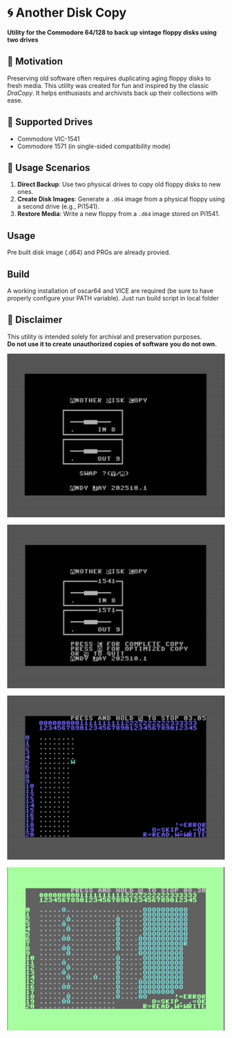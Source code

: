 # 🌀 Another Disk Copy  
**Utility for the Commodore 64/128 to back up vintage floppy disks using two drives**

## 🎯 Motivation  
Preserving old software often requires duplicating aging floppy disks to fresh media. This utility was created for fun and inspired by the classic *DraCopy*. It helps enthusiasts and archivists back up their collections with ease.

## 💾 Supported Drives  
- Commodore VIC-1541  
- Commodore 1571 (in single-sided compatibility mode)

## 🔧 Usage Scenarios  
1. **Direct Backup**: Use two physical drives to copy old floppy disks to new ones.  
2. **Create Disk Images**: Generate a `.d64` image from a physical floppy using a second drive (e.g., Pi1541).  
3. **Restore Media**: Write a new floppy from a `.d64` image stored on Pi1541.

## Usage
Pre built disk image (.d64) and PRGs are already provied.

## Build
A working installation of oscar64 and VICE are required (be sure to have properly configure your PATH variable).
Just run build script in local folder

## 🚫 Disclaimer  
This utility is intended solely for archival and preservation purposes.  
**Do not use it to create unauthorized copies of software you do not own.**

![Alt text](images/home.png)

![Alt text](images/screen2.png)

![Alt text](images/screen3.png)

![Alt text](images/screen4.png)
